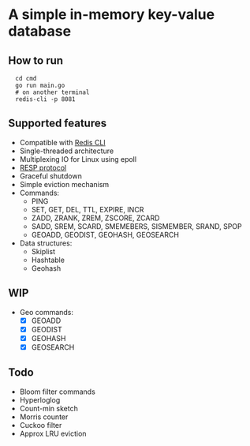 # A simple in-memory key-value database

## How to run
```
  cd cmd
  go run main.go
  # on another terminal
  redis-cli -p 8081
```
## Supported features
- Compatible with [Redis CLI](https://redis.io/docs/ui/cli/)
- Single-threaded architecture
- Multiplexing IO for Linux using epoll
- [RESP protocol](https://redis.io/docs/reference/protocol-spec/)
- Graceful shutdown
- Simple eviction mechanism
- Commands:
  - PING
  - SET, GET, DEL, TTL, EXPIRE, INCR
  - ZADD, ZRANK, ZREM, ZSCORE, ZCARD
  - SADD, SREM, SCARD, SMEMEBERS, SISMEMBER, SRAND, SPOP
  - GEOADD, GEODIST, GEOHASH, GEOSEARCH
- Data structures:
  - Skiplist
  - Hashtable
  - Geohash
## WIP
- Geo commands: 
  - [x] GEOADD
  - [x] GEODIST
  - [x] GEOHASH
  - [x] GEOSEARCH
## Todo
- Bloom filter commands
- Hyperloglog
- Count-min sketch
- Morris counter
- Cuckoo filter
- Approx LRU eviction